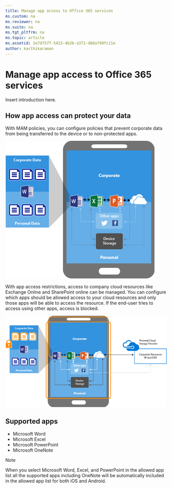 ```yaml
---
title: Manage app access to Office 365 services
ms.custom: na
ms.reviewer: na
ms.suite: na
ms.tgt_pltfrm: na
ms.topic: article
ms.assetid: 2e7d757f-5423-4b2b-a371-d8da799fc11e
author: karthikaraman
---
```

# Manage app access to Office 365 services
Insert introduction here.

## How app access can protect your data
With MAM policies, you can configure policies that prevent corporate data from being transferred to the device or to non-protected apps.

![](../Image/Apps_with_MAM_policies.png)

With app access restrictions, access to company cloud resources like Exchange Online and SharePoint online can be managed.  You can configure which apps should be allowed access to your cloud resources and only those apps will be able to access the resource. If the end-user tries to access using other apps, access is blocked.

![](../Image/Apps_with_MAM_CA.png)
## Supported apps 

* Microsoft Word
* Microsoft Excel
* Microsoft PowerPoint
* Microsoft OneNote

>[!NOTE]
> When you select Microsoft Word, Excel, and PowerPoint in the allowed app list all the supported apps including OneNote will be automatically included in the allowed app list for both iOS and Android.

